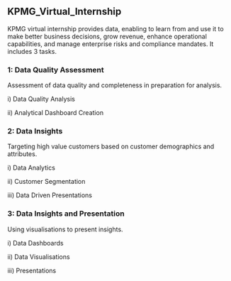 ## KPMG_Virtual_Internship
KPMG virtual internship provides data, enabling to learn from and use it to make better business decisions, grow revenue, enhance operational capabilities, and manage enterprise risks and compliance mandates. It includes 3 tasks.

### 1: Data Quality Assessment
Assessment of data quality and completeness in preparation for analysis.

i) Data Quality Analysis 

ii) Analytical Dashboard Creation

### 2: Data Insights
Targeting high value customers based on customer demographics and attributes.

i) Data Analytics 

ii) Customer Segmentation 

iii) Data Driven Presentations

### 3: Data Insights and Presentation
Using visualisations to present insights.

i) Data Dashboards

ii) Data Visualisations 

iii) Presentations

